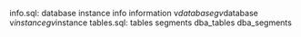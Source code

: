 info.sql: database instance info information v$database gv$database v$instance gv$instance
tables.sql: tables segments dba_tables dba_segments
